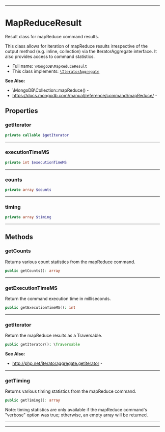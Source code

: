 ***

# MapReduceResult

Result class for mapReduce command results.

This class allows for iteration of mapReduce results irrespective of the output method (e.g. inline, collection) via the
IteratorAggregate interface. It also provides access to command statistics.

* Full name: `\MongoDB\MapReduceResult`
* This class implements:
  [`\IteratorAggregate`](../IteratorAggregate.md)

**See Also:**

* \MongoDB\Collection::mapReduce() -
* https://docs.mongodb.com/manual/reference/command/mapReduce/ -

## Properties

### getIterator

```php
private callable $getIterator
```

***

### executionTimeMS

```php
private int $executionTimeMS
```

***

### counts

```php
private array $counts
```

***

### timing

```php
private array $timing
```

***

## Methods

### getCounts

Returns various count statistics from the mapReduce command.

```php
public getCounts(): array
```

***

### getExecutionTimeMS

Return the command execution time in milliseconds.

```php
public getExecutionTimeMS(): int
```

***

### getIterator

Return the mapReduce results as a Traversable.

```php
public getIterator(): \Traversable
```

**See Also:**

* http://php.net/iteratoraggregate.getiterator -

***

### getTiming

Returns various timing statistics from the mapReduce command.

```php
public getTiming(): array
```

Note: timing statistics are only available if the mapReduce command's
"verbose" option was true; otherwise, an empty array will be returned.









***


***

